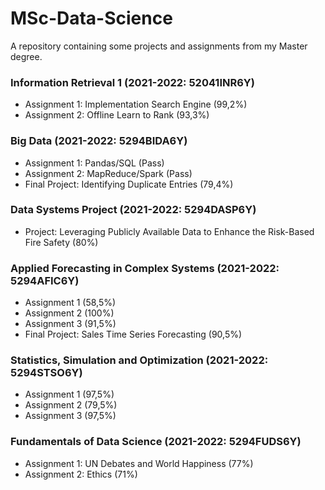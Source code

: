 # MSc-Data-Science
A repository containing some projects and assignments from my Master degree.

### Information Retrieval 1 (2021-2022: 52041INR6Y)
- Assignment 1: Implementation Search Engine (99,2%)
- Assignment 2: Offline Learn to Rank (93,3%)

### Big Data (2021-2022: 5294BIDA6Y)
- Assignment 1: Pandas/SQL (Pass)
- Assignment 2: MapReduce/Spark (Pass)
- Final Project: Identifying Duplicate Entries (79,4%)
 
### Data Systems Project (2021-2022: 5294DASP6Y)
- Project: Leveraging Publicly Available Data to Enhance the Risk-Based Fire Safety (80%)

### Applied Forecasting in Complex Systems (2021-2022: 5294AFIC6Y)
- Assignment 1 (58,5%)
- Assignment 2 (100%)
- Assignment 3 (91,5%)
- Final Project: Sales Time Series Forecasting (90,5%)

### Statistics, Simulation and Optimization (2021-2022: 5294STSO6Y)
- Assignment 1 (97,5%)
- Assignment 2 (79,5%)
- Assignment 3 (97,5%)

### Fundamentals of Data Science (2021-2022: 5294FUDS6Y)
- Assignment 1: UN Debates and World Happiness (77%)
- Assignment 2: Ethics (71%)
